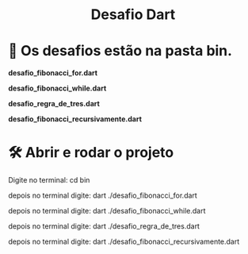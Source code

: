 <h1 align="center"> Desafio Dart </h1>


# 📁 Os desafios estão na pasta bin.

**desafio_fibonacci_for.dart**

**desafio_fibonacci_while.dart**

**desafio_regra_de_tres.dart**

**desafio_fibonacci_recursivamente.dart**

# 🛠️ Abrir e rodar o projeto

Digite no terminal: cd bin 

depois no terminal digite: dart ./desafio_fibonacci_for.dart

depois no terminal digite: dart ./desafio_fibonacci_while.dart

depois no terminal digite: dart ./desafio_regra_de_tres.dart

depois no terminal digite: dart ./desafio_fibonacci_recursivamente.dart
